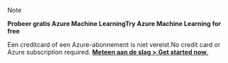 > [!NOTE]
> 
> <span data-ttu-id="61651-101">**Probeer gratis Azure Machine Learning**</span><span class="sxs-lookup"><span data-stu-id="61651-101">**Try Azure Machine Learning for free**</span></span>
>
> <span data-ttu-id="61651-102">Een creditcard of een Azure-abonnement is niet vereist.</span><span class="sxs-lookup"><span data-stu-id="61651-102">No credit card or Azure subscription required.</span></span> <span data-ttu-id="61651-103"><a href="https://studio.azureml.net/?selectAccess=true&o=2" target="_blank">**Meteen aan de slag >**.</a></span><span class="sxs-lookup"><span data-stu-id="61651-103"><a href="https://studio.azureml.net/?selectAccess=true&o=2" target="_blank">**Get started now**.</a></span></span>
> 
> 

